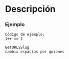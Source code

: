 # Descripción

### Ejemplo
```
Código de ejemplo;
1++ == 1
```

```
GetURLSSlug
cambia espacios por guiones
```

